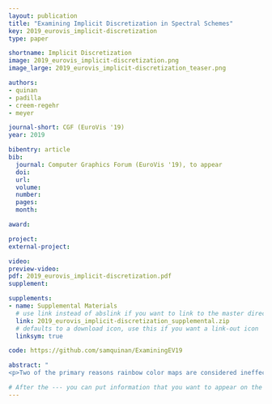 ```yaml
---
layout: publication
title: "Examining Implicit Discretization in Spectral Schemes"
key: 2019_eurovis_implicit-discretization
type: paper

shortname: Implicit Discretization
image: 2019_eurovis_implicit-discretization.png
image_large: 2019_eurovis_implicit-discretization_teaser.png

authors:
- quinan
- padilla
- creem-regehr
- meyer

journal-short: CGF (EuroVis '19)
year: 2019

bibentry: article
bib:
  journal: Computer Graphics Forum (EuroVis '19), to appear
  doi: 
  url: 
  volume:
  number:
  pages:
  month:

award:

project:
external-project: 

video: 
preview-video:
pdf: 2019_eurovis_implicit-discretization.pdf
supplement:

supplements:
- name: Supplemental Materials
  # use link instead of abslink if you want to link to the master directory
  link: 2019_eurovis_implicit-discretization_supplemental.zip
  # defaults to a download icon, use this if you want a link-out icon
  linksym: true

code: https://github.com/samquinan/ExaminingEV19

abstract: "
<p>Two of the primary reasons rainbow color maps are considered ineffective trace back to the idea that they implicitly discretize encoded data into hue-based bands, yet no research addresses what this discretization looks like or how consistent it is across individuals. This paper presents an exploratory study designed to empirically investigate the implicit discretization of common spectral schemes and explore whether the phenomenon can be modeled by variations in lightness, chroma, and hue. Our results suggest that three commonly used rainbow color maps are implicitly discretized with consistency across individuals. The results also indicate, however, that this implicit discretization varies across different datasets, in a way that suggests the visualization community's understanding of both rainbow color maps, and more generally effective color usage, remains incomplete.</p>"

# After the --- you can put information that you want to appear on the website using markdown formatting or HTML. A good example are acknowledgements, extra references, an erratum, etc.
---
```

